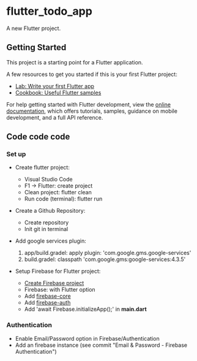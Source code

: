 # flutter_todo_app

A new Flutter project.

## Getting Started

This project is a starting point for a Flutter application.

A few resources to get you started if this is your first Flutter project:

- [Lab: Write your first Flutter app](https://docs.flutter.dev/get-started/codelab)
- [Cookbook: Useful Flutter samples](https://docs.flutter.dev/cookbook)

For help getting started with Flutter development, view the
[online documentation](https://docs.flutter.dev/), which offers tutorials,
samples, guidance on mobile development, and a full API reference.

## Code code code

### Set up

- Create flutter project:
    + Visual Studio Code
    + F1 -> Flutter: create project
    + Clean project: flutter clean
    + Run code (terminal): flutter run

- Create a Github Repository:
    + Create repository
    + Init git in terminal

- Add google services plugin:
    1) app/build.gradel: apply plugin: 'com.google.gms.google-services'
    2) build.gradel: classpath 'com.google.gms:google-services:4.3.5'

- Setup Firebase for Flutter project: 
    + [Create Firebase project](https://console.firebase.google.com/)
    + Firebase: with Flutter option
    + Add [firebase-core](https://pub.dev/packages/firebase_core/)
    + Add [firebase-auth](https://pub.dev/packages/firebase_auth)
    + Add 'await Firebase.initializeApp();' in **main.dart**

### Authentication

- Enable Email/Password option in Firebase/Authentication
- Add an firebase instance (see commit "Email & Password - Firebase Authentication")